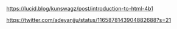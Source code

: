 https://lucid.blog/kunswagz/post/introduction-to-html-4b1


https://twitter.com/adeyanjju/status/1165878143904882688?s=21
